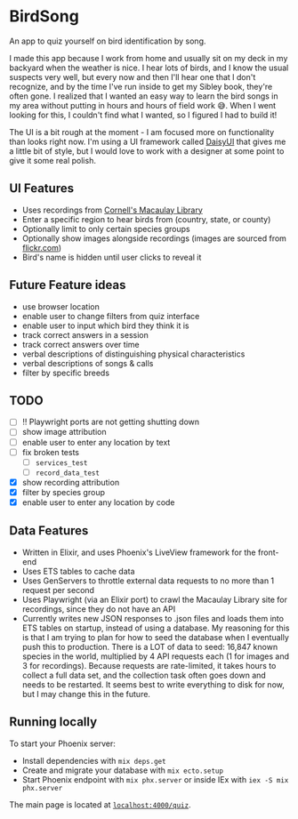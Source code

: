 

# BirdSong

An app to quiz yourself on bird identification by song.

I made this app because I work from home and usually sit on my deck in my backyard when the weather is nice. I hear lots of birds, and I know the usual suspects very well, but every now and then I'll hear one that I don't recognize, and by the time I've run inside to get my Sibley book, they're often gone. I realized that I wanted an easy way to learn the bird songs in my area without putting in hours and hours of field work :sweat_smile:. When I went looking for this, I couldn't find what I wanted, so I figured I had to build it!

The UI is a bit rough at the moment - I am focused more on functionality than looks right now. I'm using a UI framework called [DaisyUI](https://daisyui.com/) that gives me a little bit of style, but I would love to work with a designer at some point to give it some real polish.

## UI Features
- Uses recordings from [Cornell's Macaulay Library ](https://www.macaulaylibrary.org/)
- Enter a specific region to hear birds from (country, state, or county)
- Optionally limit to only certain species groups
- Optionally show images alongside recordings (images are sourced from [flickr.com](https://flickr.com))
- Bird's name is hidden until user clicks to reveal it

## Future Feature ideas
- use browser location
- enable user to change filters from quiz interface
- enable user to input which bird they think it is
- track correct answers in a session
- track correct answers over time
- verbal descriptions of distinguishing physical characteristics
- verbal descriptions of songs & calls
- filter by specific breeds

## TODO
- [ ] :bangbang: Playwright ports are not getting shutting down
- [ ] show image attribution
- [ ] enable user to enter any location by text
- [ ] fix broken tests 
  - [ ] `services_test`
  - [ ] `record_data_test`
- [x] show recording attribution
- [x] filter by species group
- [x] enable user to enter any location by code

## Data Features
- Written in Elixir, and uses Phoenix's LiveView framework for the front-end
- Uses ETS tables to cache data
- Uses GenServers to throttle external data requests to no more than 1 request per second
- Uses Playwright (via an Elixir port) to crawl the Macaulay Library site for recordings, since they do not have an API
- Currently writes new JSON responses to .json files and loads them into ETS tables on startup, instead of using a database. My reasoning for this is that I am trying to plan for how to seed the database when I eventually push this to production. There is a LOT of data to seed: 16,847 known species in the world, multiplied by 4 API requests each (1 for images and 3 for recordings). Because requests are rate-limited, it takes hours to collect a full data set, and the collection task often goes down and needs to be restarted. It seems best to write everything to disk for now, but I may change this in the future.

## Running locally

To start your Phoenix server:

  * Install dependencies with `mix deps.get`
  * Create and migrate your database with `mix ecto.setup`
  * Start Phoenix endpoint with `mix phx.server` or inside IEx with `iex -S mix phx.server`

The main page is located at [`localhost:4000/quiz`](http://localhost:4000/quiz).

